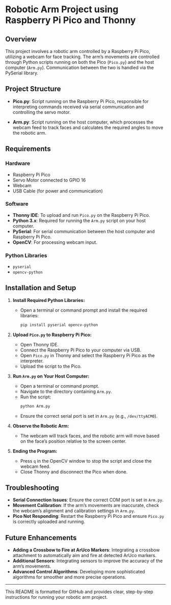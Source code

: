 # **Robotic Arm Project using Raspberry Pi Pico and Thonny**

## **Overview**

This project involves a robotic arm controlled by a Raspberry Pi Pico, utilizing a webcam for face tracking. The arm’s movements are controlled through Python scripts running on both the Pico (`Pico.py`) and the host computer (`Arm.py`). Communication between the two is handled via the PySerial library.

## **Project Structure**

- **Pico.py**: Script running on the Raspberry Pi Pico, responsible for interpreting commands received via serial communication and controlling the servo motor.
  
- **Arm.py**: Script running on the host computer, which processes the webcam feed to track faces and calculates the required angles to move the robotic arm.

## **Requirements**

### **Hardware**
- Raspberry Pi Pico
- Servo Motor connected to GPIO 16
- Webcam
- USB Cable (for power and communication)

### **Software**
- **Thonny IDE**: To upload and run `Pico.py` on the Raspberry Pi Pico.
- **Python 3.x**: Required for running the `Arm.py` script on your host computer.
- **PySerial**: For serial communication between the host computer and Raspberry Pi Pico.
- **OpenCV**: For processing webcam input.

### **Python Libraries**
- `pyserial`
- `opencv-python`

## **Installation and Setup**

1. **Install Required Python Libraries:**
   - Open a terminal or command prompt and install the required libraries:
     ```bash
     pip install pyserial opencv-python
     ```

2. **Upload `Pico.py` to Raspberry Pi Pico:**
   - Open Thonny IDE.
   - Connect the Raspberry Pi Pico to your computer via USB.
   - Open `Pico.py` in Thonny and select the Raspberry Pi Pico as the interpreter.
   - Upload the script to the Pico.

3. **Run `Arm.py` on Your Host Computer:**
   - Open a terminal or command prompt.
   - Navigate to the directory containing `Arm.py`.
   - Run the script:
     ```bash
     python Arm.py
     ```
   - Ensure the correct serial port is set in `Arm.py` (e.g., `/dev/ttyACM0`).

4. **Observe the Robotic Arm:**
   - The webcam will track faces, and the robotic arm will move based on the face’s position relative to the screen center.

5. **Ending the Program:**
   - Press `q` in the OpenCV window to stop the script and close the webcam feed.
   - Close Thonny and disconnect the Pico when done.

## **Troubleshooting**

- **Serial Connection Issues**: Ensure the correct COM port is set in `Arm.py`.
- **Movement Calibration**: If the arm’s movements are inaccurate, check the webcam’s alignment and calibration settings in `Arm.py`.
- **Pico Not Responding**: Restart the Raspberry Pi Pico and ensure `Pico.py` is correctly uploaded and running.

## **Future Enhancements**

- **Adding a Crossbow to Fire at ArUco Markers**: Integrating a crossbow attachment to automatically aim and fire at detected ArUco markers.
- **Additional Sensors**: Integrating sensors to improve the accuracy of the arm’s movements.
- **Advanced Control Algorithms**: Developing more sophisticated algorithms for smoother and more precise operations.

---

This README is formatted for GitHub and provides clear, step-by-step instructions for running your robotic arm project.
